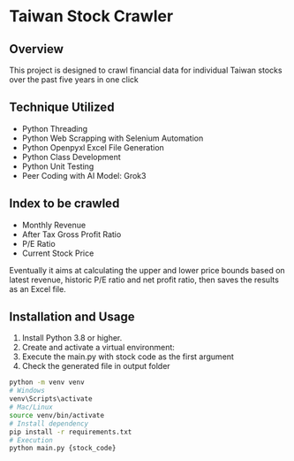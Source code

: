 # Taiwan Stock Crawler

## Overview
This project is designed to crawl financial data for individual Taiwan stocks over the past five years in one click

## Technique Utilized
- Python Threading
- Python Web Scrapping with Selenium Automation
- Python Openpyxl Excel File Generation
- Python Class Development
- Python Unit Testing
- Peer Coding with AI Model: Grok3

## Index to be crawled
- Monthly Revenue
- After Tax Gross Profit Ratio
- P/E Ratio
- Current Stock Price

Eventually it aims at calculating the upper and lower price bounds based on latest revenue, historic P/E ratio and net profit ratio, then saves the results as an Excel file.

## Installation and Usage
1. Install Python 3.8 or higher.
2. Create and activate a virtual environment:
3. Execute the main.py with stock code as the first argument
4. Check the generated file in output folder

```bash
python -m venv venv
# Windows
venv\Scripts\activate
# Mac/Linux
source venv/bin/activate
# Install dependency
pip install -r requirements.txt
# Execution
python main.py {stock_code}
```